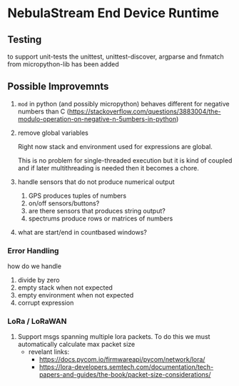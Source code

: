 # NebulaStream End Device Runtime

## Testing
to support unit-tests the unittest, unittest-discover, argparse and fnmatch from micropython-lib has been added


## Possible Improvemnts

1. `mod` in python (and possibly micropython) behaves different for negative numbers than C (https://stackoverflow.com/questions/3883004/the-modulo-operation-on-negative-n-5umbers-in-python)

2. remove global variables
   
   Right now stack and environment used for expressions are global. 

   This is no problem for single-threaded execution but it is kind of coupled and if later multithreading is needed then it becomes a chore.


3. handle sensors that do not produce numerical output
   1. GPS produces tuples of numbers
   2. on/off sensors/buttons?
   3. are there sensors that produces string output?
   4. spectrums produce rows or matrices of numbers

4. what are start/end in countbased windows?

### Error Handling
how do we handle

1. divide by zero
2. empty stack when not expected
3. empty environment when not expected
4. corrupt expression

### LoRa / LoRaWAN
1. Support msgs spanning multiple lora packets. To do this we must automatically calculate max packet size
   - revelant links:
     - https://docs.pycom.io/firmwareapi/pycom/network/lora/
     - https://lora-developers.semtech.com/documentation/tech-papers-and-guides/the-book/packet-size-considerations/
  